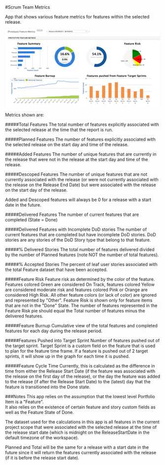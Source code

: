 #Scrum Team Metrics

App that shows various feature metrics for features within the selected release.  

![Screenshot](/images/scrum-team-metrics.png)

Metrics shown are:

#####Total Features
The total number of features explicitly associated with the selected release at the time that the report is run.  

#####Planned Features
The number of features explicitly associated with the selected release on the start day and time of the release.  

#####Added Features
The number of unique features that are currently in the release that were not in the release at the start day and time of the release.  

#####Descoped Features
The number of unique features that are not currently associated with the release (or were not currently associated with the release on the Release End Date) but were associated with the release on the start day of the release.  

Added and Descoped features will always be 0 for a release with a start date in the future.

#####Delivered Features
The number of current features that are completed (State = Done)

#####Delivered Features with Incomplete DoD stories
The number of current features that are completed but have incomplete DoD stories.  DoD stories are any stories of the DoD Story type that belong to that feature.  

#####% Delivered Stories
The total number of features delivered divided by the number of Planned features (note NOT the number of total features).

#####% Accepted Stories
The percent of leaf user stories associated with the total Feature dataset that have been accepted.  

#####Feature Risk
Feature risk as determined by the color of the feature.  Features colored Green are considered On Track, features colored Yellow are considered moderate risk and features colored Pink or Orange are considered High Risk.  All other feature colors (or lack of color) are ignored and represented by "Other".  Feature Risk is shown only for feature items that are not in the "Done" State.
The number of features represented in the Feature Risk pie should equal the Total number of features minus the delivered features.

#####Feature Burnup
Cumulative view of the total features and completed features for each day during the release period.   

#####Features Pushed into Target Sprint
Number of features pushed out of the target sprint.  Target Sprint is a custom field on the feature that is used to plan for the feature time frame.
If a feature is pushed out of 2 target sprints, it will show up in the graph for each time it is pushed.  

#####Feature Cycle Time
Currently, this is calculated as the difference in time from either the Release Start Date (if the feature was associated with the release on the first day of the release), or the day the feature was added to the release (if after the Release Start Date) to the (latest) day that the feature is transitioned into the Done state. 


###Notes
This app relies on the assumption that the lowest level Portfolio Item is a "Feature".  
It also relies on the existence of certain feature and story custom fields as well as the Feature State of Done.  

The dataset used for the calculations in this app is all features in the current project scope that were associated with the selected release at the time of the release start date (which is midnight on the ReleaseStartDate in the default timezone of the workspace).

Planned and Total will be the same for a release with a start date in the future since it will return the features currently associated with the release (if it is before the release start date).